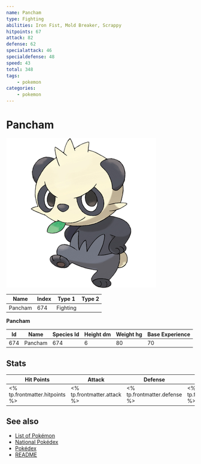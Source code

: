 ```yaml
---
name: Pancham
type: Fighting
abilities: Iron Fist, Mold Breaker, Scrappy
hitpoints: 67
attack: 82
defense: 62
specialattack: 46
specialdefense: 48
speed: 43
total: 348
tags:
    - pokemon
categories:
    - pokemon
---
```


# Pancham


![Pancham](images/674.png)

| **Name** | **Index** | **Type 1** | **Type 2** |
|----|----|----|----|
| Pancham | 674 | Fighting  |  |

**Pancham** 




| **Id** | **Name** | **Species Id** | **Height dm** | **Weight hg** | **Base Experience** |
|--------|----------|----------------|------------|------------|---------------------|
| 674 | Pancham | 674 | 6 | 80 | 70 |



## Stats

| **Hit Points** | **Attack** | **Defense** | **Special Attack** | **Special Defense** | **Speed** | **Total** |
|----------------|------------|-------------|--------------------|---------------------|-----------|-----------|
| <% tp.frontmatter.hitpoints %> | <% tp.frontmatter.attack %> | <% tp.frontmatter.defense %> | <% tp.frontmatter.specialattack %> | <% tp.frontmatter.specialdefense %> | <% tp.frontmatter.speed %> | <% tp.frontmatter.total %> |

## See also

- [List of Pokémon](../pokemon.md)
- [National Pokédex](../national_pokedex.md)
- [Pokédex](../pokedex.md)
- [README](../README.md)
